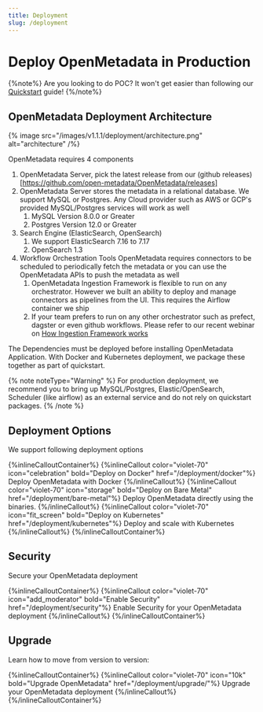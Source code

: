 ```yaml
---
title: Deployment
slug: /deployment
---
```


# Deploy OpenMetadata in Production

{%note%}
Are you looking to do POC? It won't get easier than following our [Quickstart](/quickstart) guide!
{%/note%}


## OpenMetadata Deployment Architecture

{% image
    src="/images/v1.1.1/deployment/architecture.png"
    alt="architecture" /%}

OpenMetadata requires 4 components

1. OpenMetadata Server, pick the latest release from our (github releases)[https://github.com/open-metadata/OpenMetadata/releases]
2. OpenMetadata Server stores the metadata in a relational database. We support MySQL or Postgres. Any Cloud provider such as AWS or GCP's provided MySQL/Postgres services will work as well
	1. MySQL Version 8.0.0 or Greater
	2. Postgres Version 12.0 or Greater
3. Search Engine (ElasticSearch, OpenSearch)
	1. We support ElasticSearch 7.16 to 7.17
	2. OpenSearch 1.3 
4. Workflow Orchestration Tools
	OpenMetadata requires connectors to be scheduled to periodically fetch the metadata or you can use the OpenMetadata APIs to push the metadata as well
	1. OpenMetadata Ingestion Framework is flexible to run on any orchestrator. However we built an ability to deploy and manage connectors as pipelines from the UI. This requires the Airflow container we ship
	2. If your team prefers to run on any other orchestrator such as prefect, dagster or even github workflows. Please refer to our recent webinar on [How Ingestion Framework works](https://www.youtube.com/watch?v=i7DhG_gZMmE&list=PLa1l-WDhLreslIS_96s_DT_KdcDyU_Itv&index=10)

The Dependencies must be deployed before installing OpenMetadata Application. With Docker and Kubernetes deployment, we package these together as part of quickstart. 

{% note noteType="Warning" %}
For production deployment, we recommend you to bring up MySQL/Postgres, Elastic/OpenSearch, Scheduler (like airflow) as an external service and do not rely on quickstart packages.
{% /note %}


## Deployment Options

We support following deployment options

{%inlineCalloutContainer%}
  {%inlineCallout
    color="violet-70"
    icon="celebration"
    bold="Deploy on Docker"
    href="/deployment/docker"%}
    Deploy OpenMetadata with Docker
  {%/inlineCallout%}
  {%inlineCallout
    color="violet-70"
    icon="storage"
    bold="Deploy on Bare Metal"
    href="/deployment/bare-metal"%}
    Deploy OpenMetadata directly using the binaries.
  {%/inlineCallout%}
  {%inlineCallout
    color="violet-70"
    icon="fit_screen"
    bold="Deploy on Kubernetes"
    href="/deployment/kubernetes"%}
    Deploy and scale with Kubernetes
  {%/inlineCallout%}
{%/inlineCalloutContainer%}

## Security

Secure your OpenMetadata deployment

{%inlineCalloutContainer%}
  {%inlineCallout
    color="violet-70"
    icon="add_moderator"
    bold="Enable Security"
    href="/deployment/security"%}
    Enable Security for your OpenMetadata deployment
  {%/inlineCallout%}
{%/inlineCalloutContainer%}

## Upgrade

Learn how to move from version to version:

{%inlineCalloutContainer%}
  {%inlineCallout
    color="violet-70"
    icon="10k"
    bold="Upgrade OpenMetadata"
    href="/deployment/upgrade/"%}
    Upgrade your OpenMetadata deployment
  {%/inlineCallout%}
{%/inlineCalloutContainer%}
